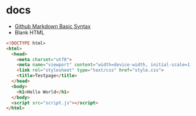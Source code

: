 # docs

- [Github Markdown Basic Syntax](https://docs.github.com/en/get-started/writing-on-github/getting-started-with-writing-and-formatting-on-github/basic-writing-and-formatting-syntax)
- Blank HTML

```html
<!DOCTYPE html>
<html>
  <head>
    <meta charset="utf8">
    <meta name="viewport" content="width=device-width, initial-scale=1.0">
    <link rel="stylesheet" type="text/css" href="style.css">
    <title>Testpage</title>
  </head>
  <body>
    <h1>Hello World</h1>
  </body>
  <script src="script.js"></script>
</html>
```
